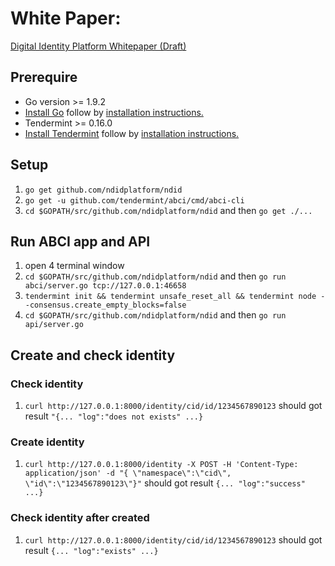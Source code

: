 # White Paper:
[Digital Identity Platform Whitepaper (Draft)](https://docs.google.com/document/d/1SKydNM-Nyox62m3vuvYgFYCr8ABVQV8RhjwiMjdCpQ8/edit)

## Prerequire
- Go version >= 1.9.2
- [Install Go](https://golang.org/dl/) follow by [installation instructions.](https://golang.org/doc/install)
- Tendermint >= 0.16.0
- [Install Tendermint](http://tendermint.readthedocs.io/projects/tools/en/master/index.html) follow by [installation instructions.](http://tendermint.readthedocs.io/projects/tools/en/master/install.html)

## Setup
1. `go get github.com/ndidplatform/ndid`
1. `go get -u github.com/tendermint/abci/cmd/abci-cli`
1. `cd $GOPATH/src/github.com/ndidplatform/ndid` and then `go get ./...`

## Run ABCI app and API
1. open 4 terminal window
1. `cd $GOPATH/src/github.com/ndidplatform/ndid` and then `go run abci/server.go tcp://127.0.0.1:46658`
1. `tendermint init && tendermint unsafe_reset_all && tendermint node --consensus.create_empty_blocks=false`
1. `cd $GOPATH/src/github.com/ndidplatform/ndid` and then `go run api/server.go`

## Create and check identity
### Check identity
1. `curl http://127.0.0.1:8000/identity/cid/id/1234567890123` should got result `"{... "log":"does not exists" ...}`
### Create identity
1. `curl http://127.0.0.1:8000/identity -X POST -H 'Content-Type: application/json' -d "{ \"namespace\":\"cid\", \"id\":\"1234567890123\"}"` should got result `{... "log":"success" ...}`
### Check identity after created
1. `curl http://127.0.0.1:8000/identity/cid/id/1234567890123` should got result `{... "log":"exists" ...}`

